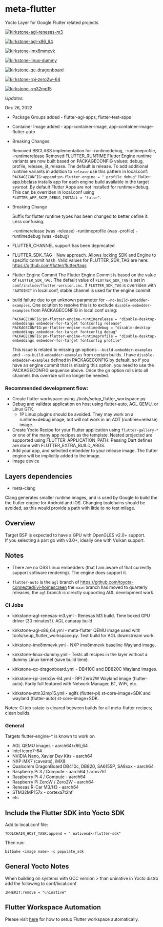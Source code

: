 # meta-flutter

Yocto Layer for Google Flutter related projects.

[![kirkstone-agl-renesas-m3](https://github.com/meta-flutter/meta-flutter/actions/workflows/kirkstone-agl-renesas-m3.yml/badge.svg?branch=kirkstone)](https://github.com/meta-flutter/meta-flutter/actions/workflows/kirkstone-agl-renesas-m3.yml)

[![kirkstone-agl-x86_64](https://github.com/meta-flutter/meta-flutter/actions/workflows/kirkstone-agl-x86_64.yml/badge.svg?branch=kirkstone)](https://github.com/meta-flutter/meta-flutter/actions/workflows/kirkstone-agl-x86_64.yml)

[![kirkstone-imx8mmevk](https://github.com/meta-flutter/meta-flutter/actions/workflows/kirkstone-imx8mmevk.yml/badge.svg?branch=kirkstone)](https://github.com/meta-flutter/meta-flutter/actions/workflows/kirkstone-imx8mmevk.yml)

[![kirkstone-linux-dummy](https://github.com/meta-flutter/meta-flutter/actions/workflows/kirkstone-linux-dummy.yml/badge.svg?branch=kirkstone)](https://github.com/meta-flutter/meta-flutter/actions/workflows/kirkstone-linux-dummy.yml)

[![kirkstone-qc-dragonboard](https://github.com/meta-flutter/meta-flutter/actions/workflows/kirkstone-qc-dragonboard.yml/badge.svg?branch=kirkstone)](https://github.com/meta-flutter/meta-flutter/actions/workflows/kirkstone-qc-dragonboard.yml)

[![kirkstone-rpi-zero2w-64](https://github.com/meta-flutter/meta-flutter/actions/workflows/kirkstone-rpi-zero2w-64.yml/badge.svg?branch=kirkstone)](https://github.com/meta-flutter/meta-flutter/actions/workflows/kirkstone-rpi-zero2w-64.yml)

[![kirkstone-rm32mp15](https://github.com/meta-flutter/meta-flutter/actions/workflows/kirkstone-stm32mp15.yml/badge.svg?branch=kirkstone)](https://github.com/meta-flutter/meta-flutter/actions/workflows/kirkstone-stm32mp15.yml)


_Updates_:

Dec 26, 2022

* Package Groups added - flutter-agl-apps, flutter-test-apps
* Container Image added - app-container-image, app-container-image-flutter-auto
* Breaking Changes

  Removed BBCLASS implementation for -runtimedebug, -runtimeprofile, -runtimerelease
  Removed FLUTTER_RUNTIME
  Flutter Engine runtime variants are now built based on PACKAGECONFIG values: debug, profile, release, jit_release.  The default is release.
  To add additional runtime variants in addition to `release` use this pattern in local.conf:
      `PACKAGECONFIG:append:pn-flutter-engine = " profile debug"`
  flutter-app.bbclass installs app for each engine build available in the target sysroot.
  By default Flutter Apps are not installed for runtime=debug.  This can be overriden in local.conf using `FLUTTER_APP_SKIP_DEBUG_INSTALL = "false"`.

* Breaking Change
  
  Suffix for flutter runtime types has been changed to better define it.  Less confusing. 

  -runtimerelease (was -release)
  -runtimeprofile (was -profile)
  -runtimedebug (was -debug)

* FLUTTER_CHANNEL support has been deprecated

* FLUTTER_SDK_TAG - New approach.  Allows locking SDK and Engine to specific commit hash.
  Valid values for FLUTTER_SDK_TAG are here:  https://github.com/flutter/flutter/tags
  
* Flutter Engine Commit
  The Flutter Engine Commit is based on the value of `FLUTTER_SDK_TAG.`
  The default value of `FLUTTER_SDK_TAG` is set in `conf/include/flutter-version.inc`.  If `FLUTTER_SDK_TAG` is overriden with `"AUTOINC"` in local.conf, stable channel is used for the engine commit.

* build failure due to gn unknown parameter for `--no-build-embedder-examples`.  One solution to resolve this is to exclude `disable-embedder-examples` from PACKAGECONFIG in local.conf using:

  ```
  PACKAGECONFIG:pn-flutter-engine-runtimerelease = "disable-desktop-embeddings embedder-for-target fontconfig release"
  PACKAGECONFIG:pn-flutter-engine-runtimedebug = "disable-desktop-embeddings embedder-for-target fontconfig debug"
  PACKAGECONFIG:pn-flutter-engine-runtimeprofile = "disable-desktop-embeddings embedder-for-target fontconfig profile"
   ```
  This issue is related to missing gn options `--build-embedder-examples` and `--no-build-embedder-examples` from certain builds.  I have `disable-embedder-examples` defined in PACKAGECONFIG by default, so if you have an engine commit that is missing this option, you need to use the PACKAGECONFIG sequence above.  Once the gn option rolls into all channels this override will no longer be needed.

### Recommended development flow:
* Create flutter workspace using ./tools/setup_flutter_workspace.py
* Debug and validate application on host using flutter-auto, AGL QEMU, or Linux GTK.
  - 1P Linux plugins should be avoided.  They may work on a runtime=debug image, but will not work in an AOT (runtime=release) image.
* Create Yocto Recipe for your Flutter application using `flutter-gallery-*` or one of the many app recipes as the template.
  Nested projected are supported using FLUTTER_APPLICATION_PATH.
  Passing Dart defines are done with FLUTTER_EXTRA_BUILD_ARGS.
* Add your app, and selected embedder to your release image.  The flutter engine will be implicitly added to the image.
* Image device

## Layers dependencies

* meta-clang

Clang generates smaller runtime images, and is used by Google to build the the flutter engine for Android and iOS.  Changing toolchains should be avoided, as this would provide a path with little to no test milage.

## Overview

Target BSP is expected to have a GPU with OpenGLES v2.0+ support.  
If you selecting a part go with v3.0+, ideally one with Vulkan support.

## Notes

* There are no OSS Linux embedders (that I am aware of that currently support software rendering).  The engine does support it.

* `flutter-auto` is the `agl` branch of https://github.com/toyota-connected/ivi-homescreen
  the `main` branch has moved to quarterly releases, the `agl` branch is directly supporting AGL development work.

### CI Jobs

* kirkstone-agl-renesas-m3.yml - Renesas M3 build.  Time boxed GPU driver (30 minutes?).  AGL canaray build.

* kirkstone-agl-x86_64.yml - meta-flutter QEMU image used with tools/seup_flutter_workspace.py.  Test build for AGL downstream work.

* kirkstone-imx8mmevk.yml - NXP imx8mmevk baseline Wayland image.

* kirkstone-linux-dummy.yml - Tests all recipes in the layer without a dummy Linux kernel (save build time).

* kirkstone-qc-dragonboard.yml - DB410C and DB820C Wayland images.

* kirkstone-rpi-zero2w-64.yml - RPI Zero2W Wayland image (flutter-auto).  Farily full featured with Network Manager, BT, WiFi, etc.

* kirkstone-stm32mp15.yml - eglfs (flutter-pi) st-core-image+SDK and wayland (flutter-auto) st-core-image+SDK.

Notes: CI job sstate is cleared between builds for all meta-flutter recipes; clean builds.


### General

Targets flutter-engine-* is known to work on

* AGL QEMU images - aarch64/x86_64
* Intel icore7-64
* NVIDIA Nano, Xavier Dev Kits - aarch64
* NXP iMX7 (caveats), iMX8
* Qualcomm DragonBoard DB410c, DB820, SA6155P, SA8xxx - aarch64
* Raspberry Pi 3 / Compute - aarch64 / armv7hf
* Raspberry Pi 4 / Compute - aarch64
* Raspberry Pi ZeroW / Zero2W - aarch64
* Renesas R-Car M3/H3 - aarch64
* STM32MP157x - cortexa7t2hf
* etc

## Include the Flutter SDK into Yocto SDK

Add to local.conf file:

    TOOLCHAIN_HOST_TASK:append = " nativesdk-flutter-sdk"

Then run:

    bitbake <image name> -c populate_sdk

## General Yocto Notes

When building on systems with GCC version > than uninative in Yocto distro add the following to conf/local.conf

    INHERIT:remove = "uninative"

## Flutter Workspace Automation
Please visit [here](tools/README.md) for how to setup Flutter workspace automatically.
